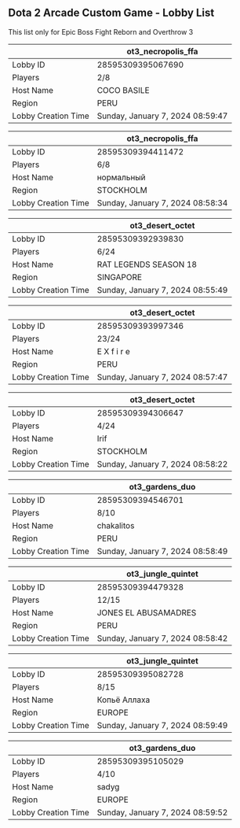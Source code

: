 ## Dota 2 Arcade Custom Game - Lobby List

This list only for Epic Boss Fight Reborn and Overthrow 3

|  | ot3_necropolis_ffa |
| ------ | ------ |
| Lobby ID | 28595309395067690 |
| Players | 2/8 |
| Host Name | COCO BASILE |
| Region | PERU |
| Lobby Creation Time | Sunday, January 7, 2024 08:59:47 |


|  | ot3_necropolis_ffa |
| ------ | ------ |
| Lobby ID | 28595309394411472 |
| Players | 6/8 |
| Host Name | нормальный |
| Region | STOCKHOLM |
| Lobby Creation Time | Sunday, January 7, 2024 08:58:34 |


|  | ot3_desert_octet |
| ------ | ------ |
| Lobby ID | 28595309392939830 |
| Players | 6/24 |
| Host Name | RAT LEGENDS SEASON 18 |
| Region | SINGAPORE |
| Lobby Creation Time | Sunday, January 7, 2024 08:55:49 |


|  | ot3_desert_octet |
| ------ | ------ |
| Lobby ID | 28595309393997346 |
| Players | 23/24 |
| Host Name | E X f i r e |
| Region | PERU |
| Lobby Creation Time | Sunday, January 7, 2024 08:57:47 |


|  | ot3_desert_octet |
| ------ | ------ |
| Lobby ID | 28595309394306647 |
| Players | 4/24 |
| Host Name | Irif |
| Region | STOCKHOLM |
| Lobby Creation Time | Sunday, January 7, 2024 08:58:22 |


|  | ot3_gardens_duo |
| ------ | ------ |
| Lobby ID | 28595309394546701 |
| Players | 8/10 |
| Host Name | chakalitos |
| Region | PERU |
| Lobby Creation Time | Sunday, January 7, 2024 08:58:49 |


|  | ot3_jungle_quintet |
| ------ | ------ |
| Lobby ID | 28595309394479328 |
| Players | 12/15 |
| Host Name | JONES EL ABUSAMADRES |
| Region | PERU |
| Lobby Creation Time | Sunday, January 7, 2024 08:58:42 |


|  | ot3_jungle_quintet |
| ------ | ------ |
| Lobby ID | 28595309395082728 |
| Players | 8/15 |
| Host Name | Копьё Аллаха |
| Region | EUROPE |
| Lobby Creation Time | Sunday, January 7, 2024 08:59:49 |


|  | ot3_gardens_duo |
| ------ | ------ |
| Lobby ID | 28595309395105029 |
| Players | 4/10 |
| Host Name | sadyg |
| Region | EUROPE |
| Lobby Creation Time | Sunday, January 7, 2024 08:59:52 |


